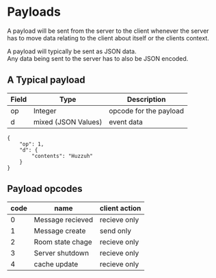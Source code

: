 # Payloads
A payload will be sent from the server to the client whenever the server<br>
has to move data relating to the client about itself or the clients context.<br>

A payload will typically be sent as JSON data.<br>
Any data being sent to the server has to also be JSON encoded.<br>
## A Typical payload
Field | Type | Description
------|------|------------
op | Integer | opcode for the payload
d  | mixed (JSON Values) | event data

```
{
	"op": 1,
	"d": {
		"contents": "Huzzuh"
	}
}
```

## Payload opcodes
code | name             | client action
-----|------------------|--------------
0    | Message recieved | recieve only
1    | Message create   | send only
2    | Room state chage | recieve only
3    | Server shutdown  | recieve only
4    | cache update     | recieve only
